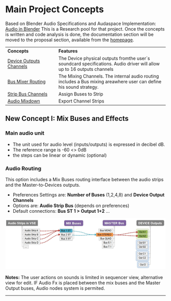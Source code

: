 # Main Project Concepts

Based on Blender Audio Specifications and Audaspace Implementation: [Audio in Blender](blender-related-specs.md)
This is a Research pool for that project. Once the concepts is written and code analysis is done, the documentation section will be moved to the proposal section, available from the [homepage](https://github.com/KoreTeknology/Blender-3x-Audio-Research#development-strategy-and-gsoc-proposal
).

<table>
<tr>
<th align="left", width="250">Concepts</th>
<th align="left", width="632">Features</th>
</tr>
<tr>
<td><a href="">Device Outputs Channels</a></td>
<td align="left">The Device physical outputs fromthe user´s soundcard specifications. Audio driver will allow up to 16 outputs channels</td>
</tr>
<tr>
<td><a href="">Bus Mixer Routing</a></td>
<td align="left">The Mixing Channels. The internal audio routing includes a Bus mixing areawhere user can define his sound strategy.</td>
</tr>
<tr>
<td><a href="">Strip Bus Channels</a></td>
<td align="left">Assign Buses to Strip</td>
</tr><tr>
<td><a href="">Audio Mixdown</a></td>
<td align="left">Export Channel Strips</td>
</tr>
 
</table>

## New Concept I: Mix Buses and Effects

### Main audio unit
- The unit used for audio level (inputs/outputs) is expressed in decibel dB.
- The reference range is -60 <> 0dB
- the steps can be linear or dynamic (optional)

### Audio Routing
This option includes a Mix Buses routing interface between the audio strips and the Master-to-Devices outputs.
- Preferences Settings are: **Number of Buses** (1,2,4,8) and **Device Output Channels**
- Options are: **Audio Strip Bus** (depends on preferences)
- Default connections: **Bus ST 1 > Output 1+2** ...

![Mixbuses](https://github.com/KoreTeknology/Blender-3x-Audio-Research/blob/main/images/mixbuses_concept.jpg)

**Notes:** The user actions on sounds is limited in sequencer view, alternative view for edit.
IF Audio Fx is placed between the mix buses and the Master Output buses, 
  Audio nodes system is permited.



---


